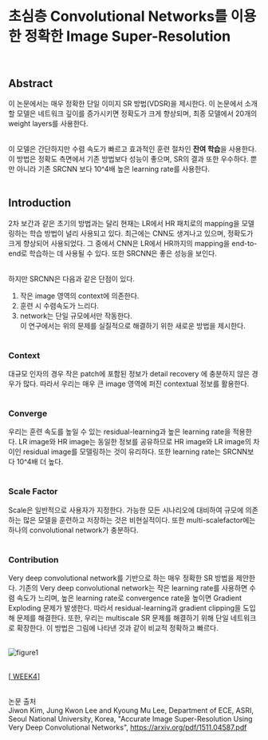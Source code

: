 # 초심층 Convolutional Networks를 이용한 정확한 Image Super-Resolution <br><br>

## Abstract <br>
이 논문에서는 매우 정확한 단일 이미지 SR 방법(VDSR)을 제시한다. 이 논문에서 소개할 모델은 네트워크 깊이를 증가시키면 정확도가 크게 향상되며, 최종 모델에서 20개의 weight layers를 사용한다. <br><br>

이 모델은 간단하지만 수렴 속도가 빠르고 효과적인 훈련 절차인 **잔여 학습**을 사용한다. 이 방법은 정확도 측면에서 기존 방법보다 성능이 좋으며, SR의 결과 또한 우수하다.
뿐만 아니라 기존 SRCNN 보다 10^4배 높은 learning rate를 사용한다.
<br><br>

## Introduction <br>
2차 보간과 같은 초기의 방법과는 달리 현재는 LR에서 HR 패치로의 mapping을 모델링하는 학습 방법이 널리 사용되고 있다. 최근에는 CNN도 생겨나고 있으며, 정확도가 크게 향상되어 사용되었다. 그 중에서 CNN은 LR에서 HR까지의 mapping을 end-to-end로 학습하는 데 사용될 수 있다. 또한 SRCNN은 좋은 성능을 보인다. <br><br>

하지만 SRCNN은 다음과 같은 단점이 있다. <br>
1. 작은 image 영역의 context에 의존한다. <br>
2. 훈련 시 수렴속도가 느리다. <br>
3. network는 단일 규모에서만 작동한다. <br>
이 연구에서는 위의 문제를 실질적으로 해결하기 위한 새로운 방법을 제시한다. <br><br>

### Context
대규모 인자의 경우 작은 patch에 포함된 정보가 detail recovery 에 충분하지 않은 경우가 많다. 따라서 우리는 매우 큰 image 영역에 퍼진 contextual 정보를 활용한다. <br><br>

### Converge
우리는 훈련 속도를 높일 수 있는 residual-learning과 높은 learning rate을 적용한다. LR image와 HR image는 동일한 정보를 공유하므로 HR image와 LR image의 차이인 residual image를 모델링하는 것이 유리하다. 또한 learning rate는 SRCNN보다 10^4배 더 높다. <br><br>

### Scale Factor
Scale은 일반적으로 사용자가 지정한다. 가능한 모든 시나리오에 대비하여 규모에 의존하는 많은 모델을 훈련하고 저장하는 것은 비현실적이다. 또한 multi-scalefactor에는 하나의 convolutional network가 충분하다. <br><br>

### Contribution
Very deep convolutional network를 기반으로 하는 매우 정확한 SR 방법을 제안한다. 기존의 Very deep convolutional network는 작은 learning rate를 사용하면 수렴 속도가 느리며, 높은 learning rate로 convergence rate을 높이면 Gradient Exploding 문제가 발생한다. 따라서 residual-learning과 gradient clipping을 도입해 문제를 해결한다. 또한, 우리는 multiscale SR 문제를 해결하기 위해 단일 네트워크로 확장한다. 
이 방법은 그림에 나타낸 것과 같이 비교적 정확하고 빠르다. <br><br>

![figure1](https://user-images.githubusercontent.com/57740560/93744042-18059100-fc2c-11ea-96b7-8c28b82477fc.png) <br><br>

[<a href = "https://github.com/yeji-seong/Deep-Learning-Paper-Study/blob/master/Papers/WEEK4/Accurate%20Image%20Super-Resolution%20Using%20Very%20Deep%20Convolutional%20Networks.md"> WEEK4</a>] <br><br>

논문 출처 <br>
Jiwon Kim, Jung Kwon Lee and Kyoung Mu Lee, Department of ECE, ASRI, Seoul National University, Korea, "Accurate Image Super-Resolution Using Very Deep Convolutional Networks", https://arxiv.org/pdf/1511.04587.pdf
